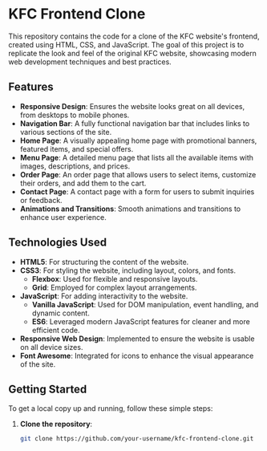 # KFC Frontend Clone

This repository contains the code for a clone of the KFC website's frontend, created using HTML, CSS, and JavaScript. The goal of this project is to replicate the look and feel of the original KFC website, showcasing modern web development techniques and best practices.

## Features

- **Responsive Design**: Ensures the website looks great on all devices, from desktops to mobile phones.
- **Navigation Bar**: A fully functional navigation bar that includes links to various sections of the site.
- **Home Page**: A visually appealing home page with promotional banners, featured items, and special offers.
- **Menu Page**: A detailed menu page that lists all the available items with images, descriptions, and prices.
- **Order Page**: An order page that allows users to select items, customize their orders, and add them to the cart.
- **Contact Page**: A contact page with a form for users to submit inquiries or feedback.
- **Animations and Transitions**: Smooth animations and transitions to enhance user experience.

## Technologies Used

- **HTML5**: For structuring the content of the website.
- **CSS3**: For styling the website, including layout, colors, and fonts.
  - **Flexbox**: Used for flexible and responsive layouts.
  - **Grid**: Employed for complex layout arrangements.
- **JavaScript**: For adding interactivity to the website.
  - **Vanilla JavaScript**: Used for DOM manipulation, event handling, and dynamic content.
  - **ES6**: Leveraged modern JavaScript features for cleaner and more efficient code.
- **Responsive Web Design**: Implemented to ensure the website is usable on all device sizes.
- **Font Awesome**: Integrated for icons to enhance the visual appearance of the site.

## Getting Started

To get a local copy up and running, follow these simple steps:

1. **Clone the repository**:
   ```sh
   git clone https://github.com/your-username/kfc-frontend-clone.git

